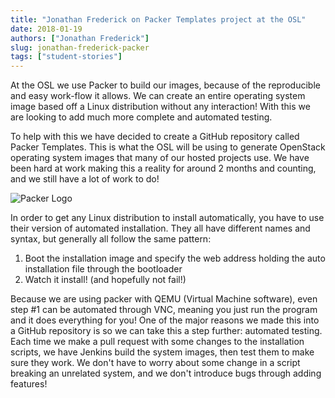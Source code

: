 ```yaml
---
title: "Jonathan Frederick on Packer Templates project at the OSL"
date: 2018-01-19
authors: ["Jonathan Frederick"]
slug: jonathan-frederick-packer
tags: ["student-stories"]
---
```


At the OSL we use Packer to build our images, because of the reproducible and easy work-flow it allows. We can create an
entire operating system image based off a Linux distribution without any interaction! With this we are looking to add
much more complete and automated testing.

To help with this we have decided to create a GitHub repository called Packer Templates. This is what the OSL will be
using to generate OpenStack operating system images that many of our hosted projects use. We have been hard at work
making this a reality for around 2 months and counting, and we still have a lot of work to do!

![Packer Logo](/images/Packer_logo_smaller.jpg#right)

In order to get any Linux distribution to install automatically, you have to use their version of automated
installation. They all have different names and syntax, but generally all follow the same pattern:

1. Boot the installation image and specify the web address holding the auto installation file through the bootloader
2. Watch it install! (and hopefully not fail!)

Because we are using packer with QEMU (Virtual Machine software), even step #1 can be automated through VNC, meaning you
just run the program and it does everything for you! One of the major reasons we made this into a GitHub repository is
so we can take this a step further: automated testing. Each time we make a pull request with some changes to the
installation scripts, we have Jenkins build the system images, then test them to make sure they work. We don't have to
worry about some change in a script breaking an unrelated system, and we don't introduce bugs through adding features!
